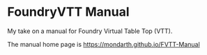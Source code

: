 # FoundryVTT Manual

My take on a manual for Foundry Virtual Table Top (VTT).

The manual home page is https://mondarth.github.io/FVTT-Manual
